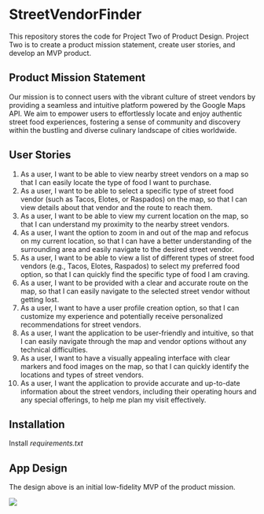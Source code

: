 # StreetVendorFinder
This repository stores the code for Project Two of Product Design. Project Two is to create a product mission statement, create user stories, and develop an MVP product.

## Product Mission Statement

Our mission is to connect users with the vibrant culture of street vendors by providing a seamless and intuitive platform powered by the Google Maps API. We aim to empower users to effortlessly locate and enjoy authentic street food experiences, fostering a sense of community and discovery within the bustling and diverse culinary landscape of cities worldwide.

## User Stories

1. As a user, I want to be able to view nearby street vendors on a map so that I can easily locate the type of food I want to purchase.
2. As a user, I want to be able to select a specific type of street food vendor (such as Tacos, Elotes, or Raspados) on the map, so that I can view details about that vendor and the route to reach them.
3. As a user, I want to be able to view my current location on the map, so that I can understand my proximity to the nearby street vendors.
4. As a user, I want the option to zoom in and out of the map and refocus on my current location, so that I can have a better understanding of the surrounding area and easily navigate to the desired street vendor.
5. As a user, I want to be able to view a list of different types of street food vendors (e.g., Tacos, Elotes, Raspados) to select my preferred food option, so that I can quickly find the specific type of food I am craving.
6. As a user, I want to be provided with a clear and accurate route on the map, so that I can easily navigate to the selected street vendor without getting lost.
7. As a user, I want to have a user profile creation option, so that I can customize my experience and potentially receive personalized recommendations for street vendors.
8. As a user, I want the application to be user-friendly and intuitive, so that I can easily navigate through the map and vendor options without any technical difficulties.
9. As a user, I want to have a visually appealing interface with clear markers and food images on the map, so that I can quickly identify the locations and types of street vendors.
10. As a user, I want the application to provide accurate and up-to-date information about the street vendors, including their operating hours and any special offerings, to help me plan my visit effectively.

## Installation

Install *requirements.txt*

## App Design
The design above is an initial low-fidelity MVP of the product mission.

![](https://github.com/alfonsomeraz/StreetVendorFinder/assets/56334090/bc204ae7-439f-4f48-ac98-22b4f8a63d8b)


